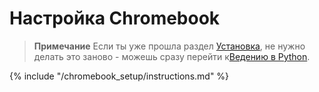 # Настройка Chromebook

> **Примечание** Если ты уже прошла раздел [Установка](../installation/README.md), не нужно делать это заново - можешь сразу перейти к[Ведению в Python](../python_introduction/README.md).

{% include "/chromebook_setup/instructions.md" %}